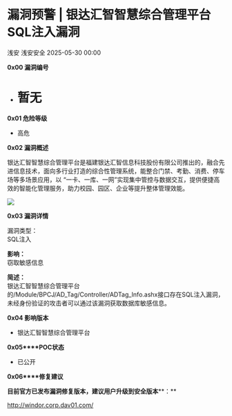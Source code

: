 #  漏洞预警 | 银达汇智智慧综合管理平台SQL注入漏洞   
浅安  浅安安全   2025-05-30 00:00  
  
**0x00 漏洞编号**  
- # 暂无  
  
**0x01 危险等级**  
- 高危  
  
**0x02 漏洞概述**  
  
银达汇智智慧综合管理平台是福建银达汇智信息科技股份有限公司推出的，融合先进信息技术，面向多行业打造的综合性管理系统，能整合门禁、考勤、消费、停车场等多场景应用，以 “一卡、一库、一网”实现集中管控与数据交互，提供便捷高效的智能化管理服务，助力校园、园区、企业等提升整体管理效能。  
  
![](https://mmbiz.qpic.cn/sz_mmbiz_png/7stTqD182SUSrTXFyed2bcrnEXGGkNj0WdzG2v2iacEdc3ff7wZ5aP0XibaeW6hfp67OaIclhs4uokpM42QNLy0Q/640?wx_fmt=png&from=appmsg "")  
  
**0x03 漏洞详情**  
  
漏洞类型：  
SQL注入  
  
**影响：**  
窃取敏感信息  
  
**简述：**  
银达汇智智慧综合管理平台的/Module/BPCJ/AD_Tag/Controller/ADTag_Info.ashx接口存在SQL注入漏洞，未经身份验证的攻击者可以通过该漏洞获取数据库敏感信息。  
  
**0x04 影响版本**  
- 银达汇智智慧综合管理平台  
  
**0x05****POC状态**  
- 已公开  
  
**0x06****修复建议**  
  
**目前官方已发布漏洞修复版本，建议用户升级到安全版本****：**  
  
http://windor.corp.dav01.com/  
  
  
  
